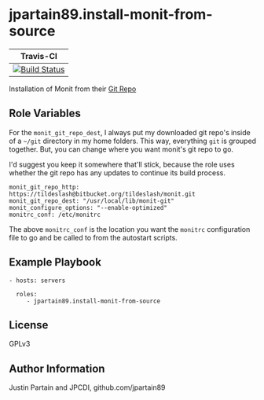 # jpartain89.install-monit-from-source

| **Travis-CI** |
| ------------ |
| [![Build Status](https://travis-ci.org/jpartain89/ansible-role-monit-from-source.svg?branch=master)](https://travis-ci.org/jpartain89/ansible-role-monit-from-source) |

Installation of Monit from their [Git Repo](https://bitbucket.org/tildeslash/monit)

## Role Variables

For the `monit_git_repo_dest`, I always put my downloaded git repo's inside of a `~/git` directory in my home folders. This way, everything `git` is grouped together. But, you can change where you want monit's git repo to go.

I'd suggest you keep it somewhere that'll stick, because the role uses whether the git repo has any updates to continue its build process.

```
monit_git_repo_http: https://tildeslash@bitbucket.org/tildeslash/monit.git
monit_git_repo_dest: "/usr/local/lib/monit-git"
monit_configure_options: "--enable-optimized"
monitrc_conf: /etc/monitrc
```

The above `monitrc_conf` is the location you want the `monitrc` configuration file to go and be called to from the autostart scripts.

## Example Playbook

    - hosts: servers

      roles:
         - jpartain89.install-monit-from-source

## License

GPLv3

## Author Information

Justin Partain and JPCDI, github.com/jpartain89
